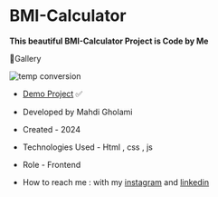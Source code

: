 # BMI-Calculator

**This beautiful BMI-Calculator Project is Code by Me**

📸Gallery

![temp conversion](https://github.com/user-attachments/assets/91a91798-c676-41e0-8c7e-b0aae371618b)


- [Demo Project]() ✅

- Developed by Mahdi Gholami

- Created - 2024

- Technologies Used - Html , css , js

- Role - Frontend

- How to reach me : with my [instagram](https://www.instagram.com/mahdi_gholami_web) and [linkedin](https://www.linkedin.com/in/mahdi-gholami-developer)
